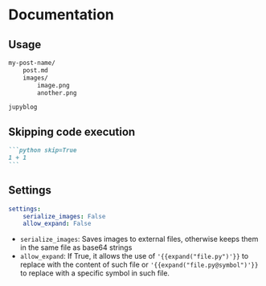 # Documentation

## Usage

```sh
my-post-name/
    post.md
    images/
        image.png
        another.png
```

```
jupyblog
```

## Skipping code execution

~~~md
```python skip=True
1 + 1
```
~~~


## Settings

```yaml
settings:
    serialize_images: False
    allow_expand: False
```

* `serialize_images`: Saves images to external files, otherwise keeps them in the same file as base64 strings
* `allow_expand`: If True, it allows the use of `'{{expand("file.py")'}}` to replace with the content of such file or `'{{expand("file.py@symbol")'}}` to replace with a specific symbol in such file.